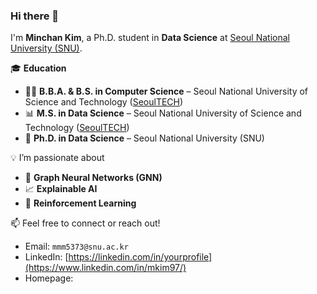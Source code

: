 ### Hi there 👋

I'm **Minchan Kim**, a Ph.D. student in **Data Science** at [Seoul National University (SNU)](https://en.snu.ac.kr/).

🎓 **Education**  
- 🧑‍🎓 **B.B.A. & B.S. in Computer Science** – Seoul National University of Science and Technology ([SeoulTECH](https://en.seoultech.ac.kr/))  
- 📊 **M.S. in Data Science** – Seoul National University of Science and Technology ([SeoulTECH](https://en.seoultech.ac.kr/))  
- 🧠 **Ph.D. in Data Science** – Seoul National University (SNU)

💡 I’m passionate about  
- 🧾 **Graph Neural Networks (GNN)**  
- 📈 **Explainable AI**  
- 🧩 **Reinforcement Learning**

📫 Feel free to connect or reach out!  
- Email: `mmm5373@snu.ac.kr`  
- LinkedIn: [https://linkedin.com/in/yourprofile](https://www.linkedin.com/in/mkim97/)  
- Homepage: 

<!--
**goldtan/goldtan** is a ✨ _special_ ✨ repository because its `README.md` (this file) appears on your GitHub profile.

Here are some ideas to get you started:

- 🔭 I’m currently working on ...
- 🌱 I’m currently learning ...
- 👯 I’m looking to collaborate on ...
- 🤔 I’m looking for help with ...
- 💬 Ask me about ...
- 📫 How to reach me: ...
- 😄 Pronouns: ...
- ⚡ Fun fact: ...
-->
